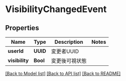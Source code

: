 # VisibilityChangedEvent

## Properties
Name | Type | Description | Notes
------------ | ------------- | ------------- | -------------
**userId** | **UUID** | 変更者UUID | 
**visibility** | **Bool** | 変更後可視状態 | 

[[Back to Model list]](../README.md#documentation-for-models) [[Back to API list]](../README.md#documentation-for-api-endpoints) [[Back to README]](../README.md)


